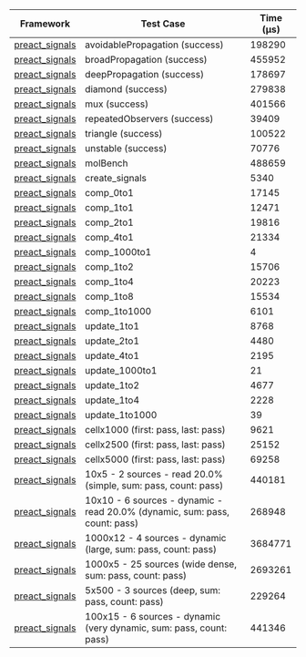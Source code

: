 | Framework | Test Case | Time (μs) |
| --- | --- | --- |
| [preact_signals](https://pub.dev/packages/preact_signals) | avoidablePropagation (success) | 198290 |
| [preact_signals](https://pub.dev/packages/preact_signals) | broadPropagation (success) | 455952 |
| [preact_signals](https://pub.dev/packages/preact_signals) | deepPropagation (success) | 178697 |
| [preact_signals](https://pub.dev/packages/preact_signals) | diamond (success) | 279838 |
| [preact_signals](https://pub.dev/packages/preact_signals) | mux (success) | 401566 |
| [preact_signals](https://pub.dev/packages/preact_signals) | repeatedObservers (success) | 39409 |
| [preact_signals](https://pub.dev/packages/preact_signals) | triangle (success) | 100522 |
| [preact_signals](https://pub.dev/packages/preact_signals) | unstable (success) | 70776 |
| [preact_signals](https://pub.dev/packages/preact_signals) | molBench | 488659 |
| [preact_signals](https://pub.dev/packages/preact_signals) | create_signals | 5340 |
| [preact_signals](https://pub.dev/packages/preact_signals) | comp_0to1 | 17145 |
| [preact_signals](https://pub.dev/packages/preact_signals) | comp_1to1 | 12471 |
| [preact_signals](https://pub.dev/packages/preact_signals) | comp_2to1 | 19816 |
| [preact_signals](https://pub.dev/packages/preact_signals) | comp_4to1 | 21334 |
| [preact_signals](https://pub.dev/packages/preact_signals) | comp_1000to1 | 4 |
| [preact_signals](https://pub.dev/packages/preact_signals) | comp_1to2 | 15706 |
| [preact_signals](https://pub.dev/packages/preact_signals) | comp_1to4 | 20223 |
| [preact_signals](https://pub.dev/packages/preact_signals) | comp_1to8 | 15534 |
| [preact_signals](https://pub.dev/packages/preact_signals) | comp_1to1000 | 6101 |
| [preact_signals](https://pub.dev/packages/preact_signals) | update_1to1 | 8768 |
| [preact_signals](https://pub.dev/packages/preact_signals) | update_2to1 | 4480 |
| [preact_signals](https://pub.dev/packages/preact_signals) | update_4to1 | 2195 |
| [preact_signals](https://pub.dev/packages/preact_signals) | update_1000to1 | 21 |
| [preact_signals](https://pub.dev/packages/preact_signals) | update_1to2 | 4677 |
| [preact_signals](https://pub.dev/packages/preact_signals) | update_1to4 | 2228 |
| [preact_signals](https://pub.dev/packages/preact_signals) | update_1to1000 | 39 |
| [preact_signals](https://pub.dev/packages/preact_signals) | cellx1000 (first: pass, last: pass) | 9621 |
| [preact_signals](https://pub.dev/packages/preact_signals) | cellx2500 (first: pass, last: pass) | 25152 |
| [preact_signals](https://pub.dev/packages/preact_signals) | cellx5000 (first: pass, last: pass) | 69258 |
| [preact_signals](https://pub.dev/packages/preact_signals) | 10x5 - 2 sources - read 20.0% (simple, sum: pass, count: pass) | 440181 |
| [preact_signals](https://pub.dev/packages/preact_signals) | 10x10 - 6 sources - dynamic - read 20.0% (dynamic, sum: pass, count: pass) | 268948 |
| [preact_signals](https://pub.dev/packages/preact_signals) | 1000x12 - 4 sources - dynamic (large, sum: pass, count: pass) | 3684771 |
| [preact_signals](https://pub.dev/packages/preact_signals) | 1000x5 - 25 sources (wide dense, sum: pass, count: pass) | 2693261 |
| [preact_signals](https://pub.dev/packages/preact_signals) | 5x500 - 3 sources (deep, sum: pass, count: pass) | 229264 |
| [preact_signals](https://pub.dev/packages/preact_signals) | 100x15 - 6 sources - dynamic (very dynamic, sum: pass, count: pass) | 441346 |
